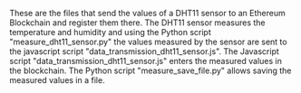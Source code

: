 These are the files that send the values of a DHT11 sensor to an Ethereum Blockchain and register them there. 
The DHT11 sensor measures the temperature and humidity and using the Python script "measure_dht11_sensor.py" the values measured 
by the sensor are sent to the javascript script "data_transmission_dht11_sensor.js".
The Javascript script "data_transmission_dht11_sensor.js" enters the measured values in the blockchain. 
The Python script "measure_save_file.py" allows saving the measured values in a file. 

